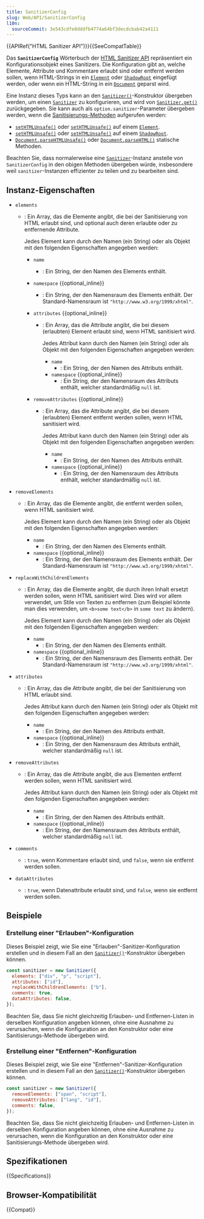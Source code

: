 ```yaml
---
title: SanitizerConfig
slug: Web/API/SanitizerConfig
l10n:
  sourceCommit: 3e543cdfe8dddfb4774a64bf3decdcbab42a4111
---
```


{{APIRef("HTML Sanitizer API")}}{{SeeCompatTable}}

Das **`SanitizerConfig`** Wörterbuch der [HTML Sanitizer API](/de/docs/Web/API/HTML_Sanitizer_API) repräsentiert ein Konfigurationsobjekt eines Sanitizers.
Die Konfiguration gibt an, welche Elemente, Attribute und Kommentare erlaubt sind oder entfernt werden sollen, wenn HTML-Strings in ein [`Element`](/de/docs/Web/API/Element) oder [`ShadowRoot`](/de/docs/Web/API/ShadowRoot) eingefügt werden, oder wenn ein HTML-String in ein [`Document`](/de/docs/Web/API/Document) geparst wird.

Eine Instanz dieses Typs kann an den [`Sanitizer()`](/de/docs/Web/API/Sanitizer/Sanitizer)-Konstruktor übergeben werden, um einen [`Sanitizer`](/de/docs/Web/API/Sanitizer) zu konfigurieren, und wird von [`Sanitizer.get()`](/de/docs/Web/API/Sanitizer/get) zurückgegeben.
Sie kann auch als `option.sanitizer`-Parameter übergeben werden, wenn die [Sanitisierungs-Methoden](/de/docs/Web/API/HTML_Sanitizer_API#sanitization_methods) aufgerufen werden:

- [`setHTMLUnsafe()`](/de/docs/Web/API/Element/setHTMLUnsafe) oder [`setHTMLUnsafe()`](/de/docs/Web/API/Element/setHTMLUnsafe) auf einem [`Element`](/de/docs/Web/API/Element).
- [`setHTMLUnsafe()`](/de/docs/Web/API/ShadowRoot/setHTMLUnsafe) oder [`setHTMLUnsafe()`](/de/docs/Web/API/ShadowRoot/setHTMLUnsafe) auf einem [`ShadowRoot`](/de/docs/Web/API/ShadowRoot).
- [`Document.parseHTMLUnsafe()`](/de/docs/Web/API/Document/parseHTMLUnsafe_static) oder [`Document.parseHTML()`](/de/docs/Web/API/Document/parseHTML_static) statische Methoden.

Beachten Sie, dass normalerweise eine [`Sanitizer`](/de/docs/Web/API/Sanitizer)-Instanz anstelle von `SanitizerConfig` in den obigen Methoden übergeben würde, insbesondere weil `sanitizer`-Instanzen effizienter zu teilen und zu bearbeiten sind.

## Instanz-Eigenschaften

- `elements`

  - : Ein Array, das die Elemente angibt, die bei der Sanitisierung von HTML erlaubt sind, und optional auch deren erlaubte oder zu entfernende Attribute.

    Jedes Element kann durch den Namen (ein String) oder als Objekt mit den folgenden Eigenschaften angegeben werden:

    - `name`
      - : Ein String, der den Namen des Elements enthält.
    - `namespace` {{optional_inline}}
      - : Ein String, der den Namensraum des Elements enthält.
        Der Standard-Namensraum ist `"http://www.w3.org/1999/xhtml"`.
    - `attributes` {{optional_inline}}

      - : Ein Array, das die Attribute angibt, die bei diesem (erlaubten) Element erlaubt sind, wenn HTML sanitisiert wird.

        Jedes Attribut kann durch den Namen (ein String) oder als Objekt mit den folgenden Eigenschaften angegeben werden:

        - `name`
          - : Ein String, der den Namen des Attributs enthält.
        - `namespace` {{optional_inline}}
          - : Ein String, der den Namensraum des Attributs enthält, welcher standardmäßig `null` ist.

    - `removeAttributes` {{optional_inline}}

      - : Ein Array, das die Attribute angibt, die bei diesem (erlaubten) Element entfernt werden sollen, wenn HTML sanitisiert wird.

        Jedes Attribut kann durch den Namen (ein String) oder als Objekt mit den folgenden Eigenschaften angegeben werden:

        - `name`
          - : Ein String, der den Namen des Attributs enthält.
        - `namespace` {{optional_inline}}
          - : Ein String, der den Namensraum des Attributs enthält, welcher standardmäßig `null` ist.

- `removeElements`

  - : Ein Array, das die Elemente angibt, die entfernt werden sollen, wenn HTML sanitisiert wird.

    Jedes Element kann durch den Namen (ein String) oder als Objekt mit den folgenden Eigenschaften angegeben werden:

    - `name`
      - : Ein String, der den Namen des Elements enthält.
    - `namespace` {{optional_inline}}
      - : Ein String, der den Namensraum des Elements enthält.
        Der Standard-Namensraum ist `"http://www.w3.org/1999/xhtml"`.

- `replaceWithChildrenElements`

  - : Ein Array, das die Elemente angibt, die durch ihren Inhalt ersetzt werden sollen, wenn HTML sanitisiert wird.
    Dies wird vor allem verwendet, um Stile von Texten zu entfernen (zum Beispiel könnte man dies verwenden, um `<b>some text</b>` in `some text` zu ändern).

    Jedes Element kann durch den Namen (ein String) oder als Objekt mit den folgenden Eigenschaften angegeben werden:

    - `name`
      - : Ein String, der den Namen des Elements enthält.
    - `namespace` {{optional_inline}}
      - : Ein String, der den Namensraum des Elements enthält.
        Der Standard-Namensraum ist `"http://www.w3.org/1999/xhtml"`.

- `attributes`

  - : Ein Array, das die Attribute angibt, die bei der Sanitisierung von HTML erlaubt sind.

    Jedes Attribut kann durch den Namen (ein String) oder als Objekt mit den folgenden Eigenschaften angegeben werden:

    - `name`
      - : Ein String, der den Namen des Attributs enthält.
    - `namespace` {{optional_inline}}
      - : Ein String, der den Namensraum des Attributs enthält, welcher standardmäßig `null` ist.

- `removeAttributes`

  - : Ein Array, das die Attribute angibt, die aus Elementen entfernt werden sollen, wenn HTML sanitisiert wird.

    Jedes Attribut kann durch den Namen (ein String) oder als Objekt mit den folgenden Eigenschaften angegeben werden:

    - `name`
      - : Ein String, der den Namen des Attributs enthält.
    - `namespace` {{optional_inline}}
      - : Ein String, der den Namensraum des Attributs enthält, welcher standardmäßig `null` ist.

- `comments`
  - : `true`, wenn Kommentare erlaubt sind, und `false`, wenn sie entfernt werden sollen.
- `dataAttributes`
  - : `true`, wenn Datenattribute erlaubt sind, und `false`, wenn sie entfernt werden sollen.

## Beispiele

### Erstellung einer "Erlauben"-Konfiguration

Dieses Beispiel zeigt, wie Sie eine "Erlauben"-Sanitizer-Konfiguration erstellen und in diesem Fall an den [`Sanitizer()`](/de/docs/Web/API/Sanitizer/Sanitizer)-Konstruktor übergeben können.

```js
const sanitizer = new Sanitizer({
  elements: ["div", "p", "script"],
  attributes: ["id"],
  replaceWithChildrenElements: ["b"],
  comments: true,
  dataAttributes: false,
});
```

Beachten Sie, dass Sie nicht gleichzeitig Erlauben- und Entfernen-Listen in derselben Konfiguration angeben können, ohne eine Ausnahme zu verursachen, wenn die Konfiguration an den Konstruktor oder eine Sanitisierungs-Methode übergeben wird.

### Erstellung einer "Entfernen"-Konfiguration

Dieses Beispiel zeigt, wie Sie eine "Entfernen"-Sanitizer-Konfiguration erstellen und in diesem Fall an den [`Sanitizer()`](/de/docs/Web/API/Sanitizer/Sanitizer)-Konstruktor übergeben können.

```js
const sanitizer = new Sanitizer({
  removeElements: ["span", "script"],
  removeAttributes: ["lang", "id"],
  comments: false,
});
```

Beachten Sie, dass Sie nicht gleichzeitig Erlauben- und Entfernen-Listen in derselben Konfiguration angeben können, ohne eine Ausnahme zu verursachen, wenn die Konfiguration an den Konstruktor oder eine Sanitisierungs-Methode übergeben wird.

## Spezifikationen

{{Specifications}}

## Browser-Kompatibilität

{{Compat}}
